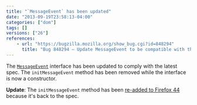 ```yaml
---
title: "`MessageEvent` has been updated"
date: "2013-09-19T23:58:13-04:00"
categories: ["dom"]
tags: []
versions: ["26"]
references:
    - url: "https://bugzilla.mozilla.org/show_bug.cgi?id=848294"
      title: "Bug 848294 – Update MessageEvent to be compatible with the spec"
---
```

The [`MessageEvent`](https://developer.mozilla.org/docs/Web/API/MessageEvent) interface has been updated to comply with the latest spec. The `initMessageEvent` method has been removed while the interface is now a constructor.

**Update**: The `initMessageEvent` method has been [re-added to Firefox 44](https://bugzilla.mozilla.org/show_bug.cgi?id=949376) because it's back to the spec.

